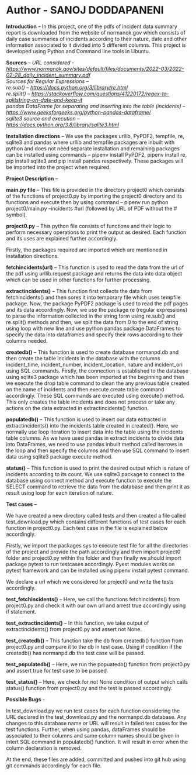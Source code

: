 # Author - SANOJ DODDAPANENI

**Introduction** – In this project, one of the pdfs of incident data summary report is downloaded from the website of normanok.gov which consists of daily case summaries of incidents according to their nature, date and other information associated to it divided into 5 different columns. This project is developed using Python and Command line tools in Ubuntu.

**Sources** – 
*URL considered - https://www.normanok.gov/sites/default/files/documents/2022-03/2022-02-28_daily_incident_summary.pdf  
Sources for Regular Expressions –   
re.sub() – https://docs.python.org/3/library/re.html  
re.split() – https://stackoverflow.com/questions/41220172/regex-to-splitstring-on-date-and-keep-it  
pandas DataFrame for separating and inserting into the table (incidents) – https://www.geeksforgeeks.org/python-pandas-dataframe/  
sqlite3 source and execution – https://docs.python.org/3.8/library/sqlite3.html*  

**Installation directions** – We use the packages urllib, PyPDF2, tempfile, re, sqlite3 and pandas where urllib and tempfile packages are inbuilt with python and does not need separate installation and remaining packages can be installed using commands – pipenv install PyPDF2, pipenv install re, pip install sqlite3 and pip install pandas respectively. These packages will be imported into the project when required.

**Project Description** – 

**main.py file** – This file is provided in the directory project0 which consists of the functions of project0.py by importing the project0 directory and its functions and execute then by using command – pipenv run python project0/main.py –incidents #url (followed by URL of PDF without the # symbol).

**project0.py** – This python file consists of functions and their logic to perform necessary operations to print the output as desired. Each function and its uses are explained further accordingly.

Firstly, the packages required are imported which are mentioned in Installation directions.

**fetchincidents(url)** – This function is used to read the data from the url of the pdf using urllib.request package and returns the data into data object which can be used in other functions for further processing.

**extractincidents()** – This function first collects the data from fetchincidents() and then sores it into temporary file which uses tempfile package. Now, the package PyPDF2 package is used to read the pdf pages and its data accordingly. Now, we use the package re (regular expressions) to parse the information collected in the string form using re.sub() and re.split() methods and then, we split the data from 0 to the end of string using loop with new line and use python pandas package DataFrames to specify the data into dataframes and specify their rows according to their columns needed.

**createdb()** – This function is used to create database normanpd.db and then create the table incidents in the database with the columns incident_time, incident_number, incident_location, nature and incident_ori using SQL commands. Firstly, the connection is established to the database using sqlite3 package which has been imported at the beginning and then we execute the drop table command to clean the any previous table created on the name of incidents and then execute create table command accordingly. These SQL commands are executed using execute() method. This only creates the table incidents and does not process or take any actions on the data extracted in extractincidents() function.

**populatedb()** – This function is used to insert our data extracted in extractincidents() into the incidents table created in created(). Here, we normally use loop iteration to insert data into the table using the incidents table columns. As we have used pandas in extract incidents to divide data into DataFrames, we need to use pandas inbuilt method called iterrows in the loop and then specify the columns and then use SQL command to insert data using sqlite3 package execute method.

**status()** – This function is used to print the desired output which is nature of incidents according to its count. We use sqlite3 package to connect to the database using connect method and execute function to execute the SELECT command to retrieve the data from the database and then print it as result using loop for each iteration of nature.

**Test cases** – 

We have created a new directory called tests and then created a file called test_download.py which contains different functions of test cases for each function in project0.py. Each test case in the file is explained below accordingly.

Firstly, we import the packages sys to execute test file for all the directories of the project and provide the path accordingly and then import project0 folder and project0.py within the folder and then finally we should import package pytest to run testcases accordingly. Pyest modules works on pytest framework and can be installed using pipenv install pytest command.

We declare a url which we considered for project0 and write the tests accordingly.

**test_fetchincidents()** – Here, we call the functions fetchincidents() from project0.py and check it with our own url and arrest true accordingly using if statement.

**test_extractincidents()** – In this function, we take output of extractincidents() from project0.py and assert not None.

**test_createdb()** – This function take the db from createdb() function from project0.py and compare it to the db in test case. Using if condition if the createdb() has normanpd.db the test case will be passed.

**test_populatedb()** – Here, we run the popuatedb() function from project0.py and assert true for test case to be passed.

**test_status()** – Here, we check for not None condition of output which calls status() function from project0.py and the test is passed accordingly.

**Possible Bugs** - 

In test_download.py we run test cases for each function considering the URL declared in the test_download.py and the normanpd.db database. Any changes to this database name or URL will result in failed test cases for the test functions. Further, when using pandas, dataFrames should be associated to their columns and same column names should be given in intert SQL command in populatedb() function. It will result in error when the column declaration is removed.

At the end, these files are added, committed and pushed into git hub using git commands accordingly for each file.
